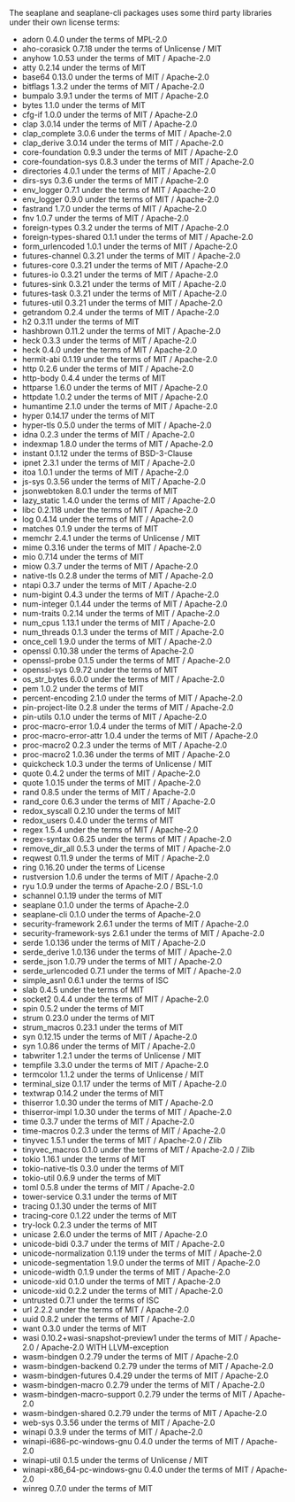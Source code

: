 The seaplane and seaplane-cli packages uses some third party libraries under their own license terms:

 * adorn 0.4.0 under the terms of MPL-2.0
 * aho-corasick 0.7.18 under the terms of Unlicense / MIT
 * anyhow 1.0.53 under the terms of MIT / Apache-2.0
 * atty 0.2.14 under the terms of MIT
 * base64 0.13.0 under the terms of MIT / Apache-2.0
 * bitflags 1.3.2 under the terms of MIT / Apache-2.0
 * bumpalo 3.9.1 under the terms of MIT / Apache-2.0
 * bytes 1.1.0 under the terms of MIT
 * cfg-if 1.0.0 under the terms of MIT / Apache-2.0
 * clap 3.0.14 under the terms of MIT / Apache-2.0
 * clap_complete 3.0.6 under the terms of MIT / Apache-2.0
 * clap_derive 3.0.14 under the terms of MIT / Apache-2.0
 * core-foundation 0.9.3 under the terms of MIT / Apache-2.0
 * core-foundation-sys 0.8.3 under the terms of MIT / Apache-2.0
 * directories 4.0.1 under the terms of MIT / Apache-2.0
 * dirs-sys 0.3.6 under the terms of MIT / Apache-2.0
 * env_logger 0.7.1 under the terms of MIT / Apache-2.0
 * env_logger 0.9.0 under the terms of MIT / Apache-2.0
 * fastrand 1.7.0 under the terms of MIT / Apache-2.0
 * fnv 1.0.7 under the terms of MIT / Apache-2.0
 * foreign-types 0.3.2 under the terms of MIT / Apache-2.0
 * foreign-types-shared 0.1.1 under the terms of MIT / Apache-2.0
 * form_urlencoded 1.0.1 under the terms of MIT / Apache-2.0
 * futures-channel 0.3.21 under the terms of MIT / Apache-2.0
 * futures-core 0.3.21 under the terms of MIT / Apache-2.0
 * futures-io 0.3.21 under the terms of MIT / Apache-2.0
 * futures-sink 0.3.21 under the terms of MIT / Apache-2.0
 * futures-task 0.3.21 under the terms of MIT / Apache-2.0
 * futures-util 0.3.21 under the terms of MIT / Apache-2.0
 * getrandom 0.2.4 under the terms of MIT / Apache-2.0
 * h2 0.3.11 under the terms of MIT
 * hashbrown 0.11.2 under the terms of MIT / Apache-2.0
 * heck 0.3.3 under the terms of MIT / Apache-2.0
 * heck 0.4.0 under the terms of MIT / Apache-2.0
 * hermit-abi 0.1.19 under the terms of MIT / Apache-2.0
 * http 0.2.6 under the terms of MIT / Apache-2.0
 * http-body 0.4.4 under the terms of MIT
 * httparse 1.6.0 under the terms of MIT / Apache-2.0
 * httpdate 1.0.2 under the terms of MIT / Apache-2.0
 * humantime 2.1.0 under the terms of MIT / Apache-2.0
 * hyper 0.14.17 under the terms of MIT
 * hyper-tls 0.5.0 under the terms of MIT / Apache-2.0
 * idna 0.2.3 under the terms of MIT / Apache-2.0
 * indexmap 1.8.0 under the terms of MIT / Apache-2.0
 * instant 0.1.12 under the terms of BSD-3-Clause
 * ipnet 2.3.1 under the terms of MIT / Apache-2.0
 * itoa 1.0.1 under the terms of MIT / Apache-2.0
 * js-sys 0.3.56 under the terms of MIT / Apache-2.0
 * jsonwebtoken 8.0.1 under the terms of MIT
 * lazy_static 1.4.0 under the terms of MIT / Apache-2.0
 * libc 0.2.118 under the terms of MIT / Apache-2.0
 * log 0.4.14 under the terms of MIT / Apache-2.0
 * matches 0.1.9 under the terms of MIT
 * memchr 2.4.1 under the terms of Unlicense / MIT
 * mime 0.3.16 under the terms of MIT / Apache-2.0
 * mio 0.7.14 under the terms of MIT
 * miow 0.3.7 under the terms of MIT / Apache-2.0
 * native-tls 0.2.8 under the terms of MIT / Apache-2.0
 * ntapi 0.3.7 under the terms of MIT / Apache-2.0
 * num-bigint 0.4.3 under the terms of MIT / Apache-2.0
 * num-integer 0.1.44 under the terms of MIT / Apache-2.0
 * num-traits 0.2.14 under the terms of MIT / Apache-2.0
 * num_cpus 1.13.1 under the terms of MIT / Apache-2.0
 * num_threads 0.1.3 under the terms of MIT / Apache-2.0
 * once_cell 1.9.0 under the terms of MIT / Apache-2.0
 * openssl 0.10.38 under the terms of Apache-2.0
 * openssl-probe 0.1.5 under the terms of MIT / Apache-2.0
 * openssl-sys 0.9.72 under the terms of MIT
 * os_str_bytes 6.0.0 under the terms of MIT / Apache-2.0
 * pem 1.0.2 under the terms of MIT
 * percent-encoding 2.1.0 under the terms of MIT / Apache-2.0
 * pin-project-lite 0.2.8 under the terms of MIT / Apache-2.0
 * pin-utils 0.1.0 under the terms of MIT / Apache-2.0
 * proc-macro-error 1.0.4 under the terms of MIT / Apache-2.0
 * proc-macro-error-attr 1.0.4 under the terms of MIT / Apache-2.0
 * proc-macro2 0.2.3 under the terms of MIT / Apache-2.0
 * proc-macro2 1.0.36 under the terms of MIT / Apache-2.0
 * quickcheck 1.0.3 under the terms of Unlicense / MIT
 * quote 0.4.2 under the terms of MIT / Apache-2.0
 * quote 1.0.15 under the terms of MIT / Apache-2.0
 * rand 0.8.5 under the terms of MIT / Apache-2.0
 * rand_core 0.6.3 under the terms of MIT / Apache-2.0
 * redox_syscall 0.2.10 under the terms of MIT
 * redox_users 0.4.0 under the terms of MIT
 * regex 1.5.4 under the terms of MIT / Apache-2.0
 * regex-syntax 0.6.25 under the terms of MIT / Apache-2.0
 * remove_dir_all 0.5.3 under the terms of MIT / Apache-2.0
 * reqwest 0.11.9 under the terms of MIT / Apache-2.0
 * ring 0.16.20 under the terms of License 
 * rustversion 1.0.6 under the terms of MIT / Apache-2.0
 * ryu 1.0.9 under the terms of Apache-2.0 / BSL-1.0
 * schannel 0.1.19 under the terms of MIT
 * seaplane 0.1.0 under the terms of Apache-2.0
 * seaplane-cli 0.1.0 under the terms of Apache-2.0
 * security-framework 2.6.1 under the terms of MIT / Apache-2.0
 * security-framework-sys 2.6.1 under the terms of MIT / Apache-2.0
 * serde 1.0.136 under the terms of MIT / Apache-2.0
 * serde_derive 1.0.136 under the terms of MIT / Apache-2.0
 * serde_json 1.0.79 under the terms of MIT / Apache-2.0
 * serde_urlencoded 0.7.1 under the terms of MIT / Apache-2.0
 * simple_asn1 0.6.1 under the terms of ISC
 * slab 0.4.5 under the terms of MIT
 * socket2 0.4.4 under the terms of MIT / Apache-2.0
 * spin 0.5.2 under the terms of MIT
 * strum 0.23.0 under the terms of MIT
 * strum_macros 0.23.1 under the terms of MIT
 * syn 0.12.15 under the terms of MIT / Apache-2.0
 * syn 1.0.86 under the terms of MIT / Apache-2.0
 * tabwriter 1.2.1 under the terms of Unlicense / MIT
 * tempfile 3.3.0 under the terms of MIT / Apache-2.0
 * termcolor 1.1.2 under the terms of Unlicense / MIT
 * terminal_size 0.1.17 under the terms of MIT / Apache-2.0
 * textwrap 0.14.2 under the terms of MIT
 * thiserror 1.0.30 under the terms of MIT / Apache-2.0
 * thiserror-impl 1.0.30 under the terms of MIT / Apache-2.0
 * time 0.3.7 under the terms of MIT / Apache-2.0
 * time-macros 0.2.3 under the terms of MIT / Apache-2.0
 * tinyvec 1.5.1 under the terms of MIT / Apache-2.0 / Zlib
 * tinyvec_macros 0.1.0 under the terms of MIT / Apache-2.0 / Zlib
 * tokio 1.16.1 under the terms of MIT
 * tokio-native-tls 0.3.0 under the terms of MIT
 * tokio-util 0.6.9 under the terms of MIT
 * toml 0.5.8 under the terms of MIT / Apache-2.0
 * tower-service 0.3.1 under the terms of MIT
 * tracing 0.1.30 under the terms of MIT
 * tracing-core 0.1.22 under the terms of MIT
 * try-lock 0.2.3 under the terms of MIT
 * unicase 2.6.0 under the terms of MIT / Apache-2.0
 * unicode-bidi 0.3.7 under the terms of MIT / Apache-2.0
 * unicode-normalization 0.1.19 under the terms of MIT / Apache-2.0
 * unicode-segmentation 1.9.0 under the terms of MIT / Apache-2.0
 * unicode-width 0.1.9 under the terms of MIT / Apache-2.0
 * unicode-xid 0.1.0 under the terms of MIT / Apache-2.0
 * unicode-xid 0.2.2 under the terms of MIT / Apache-2.0
 * untrusted 0.7.1 under the terms of ISC
 * url 2.2.2 under the terms of MIT / Apache-2.0
 * uuid 0.8.2 under the terms of MIT / Apache-2.0
 * want 0.3.0 under the terms of MIT
 * wasi 0.10.2+wasi-snapshot-preview1 under the terms of MIT / Apache-2.0 / Apache-2.0 WITH LLVM-exception
 * wasm-bindgen 0.2.79 under the terms of MIT / Apache-2.0
 * wasm-bindgen-backend 0.2.79 under the terms of MIT / Apache-2.0
 * wasm-bindgen-futures 0.4.29 under the terms of MIT / Apache-2.0
 * wasm-bindgen-macro 0.2.79 under the terms of MIT / Apache-2.0
 * wasm-bindgen-macro-support 0.2.79 under the terms of MIT / Apache-2.0
 * wasm-bindgen-shared 0.2.79 under the terms of MIT / Apache-2.0
 * web-sys 0.3.56 under the terms of MIT / Apache-2.0
 * winapi 0.3.9 under the terms of MIT / Apache-2.0
 * winapi-i686-pc-windows-gnu 0.4.0 under the terms of MIT / Apache-2.0
 * winapi-util 0.1.5 under the terms of Unlicense / MIT
 * winapi-x86_64-pc-windows-gnu 0.4.0 under the terms of MIT / Apache-2.0
 * winreg 0.7.0 under the terms of MIT
